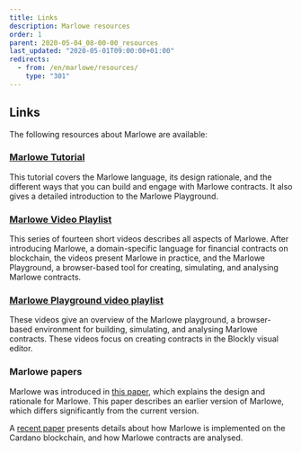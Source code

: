 ```yaml
---
title: Links
description: Marlowe resources
order: 1
parent: 2020-05-04_08-00-00_resources
last_updated: "2020-05-01T09:00:00+01:00"
redirects:
  - from: /en/marlowe/resources/
    type: "301"
---
```


## Links

The following resources about Marlowe are available:

### [Marlowe Tutorial](https://alpha.marlowe.iohkdev.io/doc/marlowe/tutorials/index.html)

This tutorial covers the Marlowe language, its design rationale, and the different ways that you can build and engage with Marlowe contracts. It also gives a detailed introduction to the Marlowe Playground.

### [Marlowe Video Playlist](https://www.youtube.com/playlist?list=PLqu19-ygE4ofUgGpslOs5zCr9Z6zCMibq)

This series of fourteen short videos describes all aspects of Marlowe. After introducing Marlowe, a domain-specific language for financial contracts on blockchain, the videos present Marlowe in practice, and the Marlowe Playground, a browser-based tool for creating, simulating, and analysing Marlowe contracts.

### [Marlowe Playground video playlist](https://www.youtube.com/playlist?list=PLqu19-ygE4ofEeRfUiA-DYKRk9I3V9c1Q)

These videos give an overview of the Marlowe playground, a browser-based environment for building, simulating, and analysing Marlowe contracts. These videos focus on creating contracts in the Blockly visual editor.

### Marlowe papers

Marlowe was introduced in [this paper](https://iohk.io/en/research/library/papers/marlowefinancial-contracts-on-blockchain/), which explains the design and rationale for Marlowe. This paper describes an earlier version of Marlowe, which differs significantly from the current version.

A [recent paper](https://iohk.io/en/research/library/papers/marloweimplementing-and-analysing-financial-contracts-on-blockchain/) presents details about how Marlowe is implemented on the Cardano blockchain, and how Marlowe contracts are analysed.
